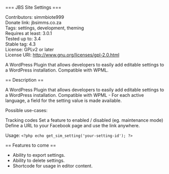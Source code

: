 === JBS Site Settings === 

Contributors: simmbiote999 \
Donate link: jbsimms.co.za \
Tags: settings, development, theming \
Requires at least: 3.0.1 \
Tested up to: 3.4 \
Stable tag: 4.3 \
License: GPLv2 or later \
License URI: http://www.gnu.org/licenses/gpl-2.0.html 

A WordPress Plugin that allows developers to easily add editable settings to a WordPress installation. Compatible with WPML.

== Description ==

A WordPress Plugin that allows developers to easily add editable settings to a WordPress installation.
Compatible with WPML - For each active language, a field for the setting value is made available.


Possible use-cases:

Tracking codes
Set a feature to enabled / disabled (eg. maintenance mode)
Define a URL to your Facebook page and use the link anywhere.

Usage:
`<?php echo get_sim_setting('your-setting-id'); ?>`

== Features to come ==

* Ability to export settings.
* Ability to delete settings.
* Shortcode for usage in editor content.

